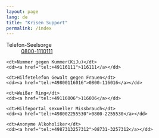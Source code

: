 ```yaml
---
layout: page
lang: de
title: "Krisen Support"
permalink: /index
---
```


<dl>
	<dt>Telefon-Seelsorge</dt>
	<dd><a href="tel:+498001110111">0800-1110111</a></dd>
	
	<dt>Nummer gegen Kummer(KiJu)</dt>
	<dd><a href="tel:+49116111">116111</a></dd>
	
	<dt>Hilfetelefon Gewalt gegen Frauen</dt>
	<dd><a href="tel:+49800116016">0800-116016</a></dd>
	
	<dt>Weißer Ring</dt>
	<dd><a href="tel:+49116006">116006</a></dd>
	
	<dt>Hilfeportal sexueller Missbrauch</dt>
	<dd><a href="tel:+498002255530">0800-2255530</a></dd>
	
	<dt>Anonyme Alkoholiker</dt>
	<dd><a href="tel:+4987313257312">08731-3257312</a></dd>
</dl>
